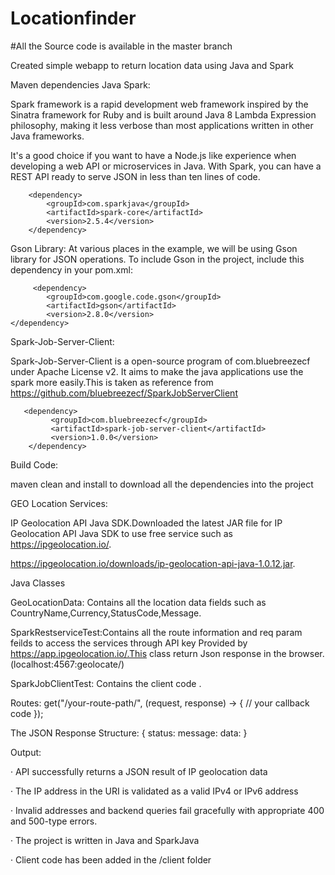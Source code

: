 # Locationfinder
#All the Source code is available in the master branch

Created simple webapp to return location data using Java and Spark

Maven dependencies
Java Spark:

Spark framework is a rapid development web framework inspired by the Sinatra framework for Ruby and is built around Java 8 Lambda Expression philosophy, making it less verbose than most applications written in other Java frameworks.

It's a good choice if you want to have a Node.js like experience when developing a web API or microservices in Java. With Spark, you can have a REST API ready to serve JSON in less than ten lines of code.

        <dependency>
			<groupId>com.sparkjava</groupId>
			<artifactId>spark-core</artifactId>
			<version>2.5.4</version>
		</dependency>
    
Gson Library:
At various places in the example, we will be using Gson library for JSON operations. To include Gson in the project, include this dependency in your pom.xml:
    
         <dependency>
			<groupId>com.google.code.gson</groupId>
			<artifactId>gson</artifactId>
			<version>2.8.0</version>
	</dependency>
Spark-Job-Server-Client:

Spark-Job-Server-Client is a open-source program of com.bluebreezecf under Apache License v2. It aims to make the java applications use the spark more easily.This is taken as reference from https://github.com/bluebreezecf/SparkJobServerClient

       <dependency>
             <groupId>com.bluebreezecf</groupId>
             <artifactId>spark-job-server-client</artifactId>
             <version>1.0.0</version>
        </dependency>
        
Build Code: 

maven clean and install to download all the dependencies into the project

        
GEO Location Services:

IP Geolocation API Java SDK.Downloaded the latest JAR file for IP Geolocation API Java SDK to use free service such as https://ipgeolocation.io/.

https://ipgeolocation.io/downloads/ip-geolocation-api-java-1.0.12.jar.

Java Classes

GeoLocationData: Contains all the location data fields such as CountryName,Currency,StatusCode,Message.

SparkRestserviceTest:Contains all the route information and req param feilds to access the services through API key Provided by https://app.ipgeolocation.io/.This class return Json response in the browser.(localhost:4567:geolocate/<ipaddress>)

SparkJobClientTest: Contains the client code .

Routes:
get("/your-route-path/", (request, response) -> {
    // your callback code
});


The JSON Response Structure:
{
    status: <STATUS>
    message: <TEXT-MESSAGE>
    data: <JSON-OBJECT>
}

Output:

·   API successfully returns a JSON result of IP geolocation data

·  The IP address in the URI is validated as a valid IPv4 or IPv6 address

·  Invalid addresses and backend queries fail gracefully with appropriate 400 and 500-type errors.

·  The project is written in Java and SparkJava

·  Client code has been added in the /client folder

   











